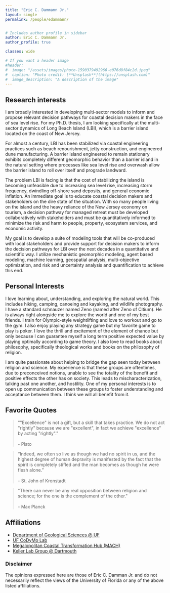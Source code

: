 ```yaml
---
title: "Eric C. Dammann Jr."
layout: single
permalink: /people/edammann/


# Includes author profile in sidebar
author: Eric C. Dammann Jr.
author_profile: true

classes: wide

# If you want a header image
#header:
#  image: "/assets/images/photo-1590379492966-e076d8f84c2d.jpeg"
#  caption: "Photo credit: [**Unsplash**](https://unsplash.com)"
#  image_description: "A description of the image"
---
```


## Research interests

I am broadly interested in developing multi-sector models to inform and propose relevant decision pathways for coastal decision makers in the face of sea level rise. For my Ph.D. thesis, I am looking specifically at the multi-sector dynamics of Long Beach Island (LBI), which is a barrier island located on the coast of New Jersey.

For almost a century, LBI has been stabilized via coastal engineering practices such as beach renourishment, jetty construction, and engineered dune manufacturing. A barrier island engineered to remain stationary exhibits completely different geomorphic behavior than a barrier island in the natural setting where processes like sea level rise and overwash allow the barrier island to roll over itself and prograde landward. 

The problem LBI is facing is that the cost of stabilizing the island is becoming unfeasible due to increasing sea level rise, increasing storm frequency, dwindling off-shore sand deposits, and general economic inflation. An immediate goal is to educate coastal decision makers and stakeholders on the dire state of the situation. With so many people living on the island and the heavy reliance of the New Jersey economy on tourism, a decision pathway for managed retreat must be developed collaboratively with stakeholders and must be quantitatively informed to minimize the risk and harm to people, property, ecosystem services, and economic activity. 

My goal is to develop a suite of modeling tools that will be co-produced with local stakeholders and provide support for decision makers to inform the decision pathways for LBI over the next decades in a quantitative and scientific way. I utilize mechanistic geomorphic modeling, agent based modeling, machine learning, geospatial analysis, multi-objective optimization, and risk and uncertainty analysis and quantification to achieve this end.

## Personal Interests

I love learning about, understanding, and exploring the natural world. This includes hiking, camping, canoeing and kayaking, and wildlife photography. I have a standard schnauzer named Zeno (named after Zeno of Citium). He is always right alongside me to explore the world and one of my best friends. I train for Olympic-style weightlifting and love to workout and go to the gym. I also enjoy playing any strategy game but my favorite game to play is poker. I love the thrill and excitement of the element of chance but only because I can guarantee myself a long term positive expected value by playing optimally according to game theory. I also love to read books about philosophy, specifically theological works and books on the philosophy of religion.

I am quite passionate about helping to bridge the gap seen today between religion and science. My experience is that these groups are oftentimes, due to preconceived notions, unable to see the totality of the benefit and positive effects the other has on society. This leads to mischaracterization, talking past one another, and hostility. One of my personal interests is to open up communication between these groups to foster understanding and acceptance between them. I think we will all benefit from it. 

## Favorite Quotes

<blockquote>
""Excellence" is not a gift, but a skill that takes practice. We do not act "rightly" because we are "excellent", in fact we achieve "excellence" by acting "rightly"."
<br><br>
  - Plato
</blockquote>
<blockquote>
“Indeed, we often so live as though we had no spirit in us, and the highest degree of human depravity is manifested by the fact that the spirit is completely stifled and the man becomes as though he were flesh alone.”
<br><br>
  - St. John of Kronstadt
</blockquote>
<blockquote>
"There can never be any real opposition between religion and science; for the one is the complement of the other."
<br><br>
  - Max Planck
</blockquote>

## Affiliations

* [Department of Geological Sciences @ UF](https://geology.ufl.edu/)
* [UF CoDyMo Lab](/index)
* [Megalopolitan Coastal Transformation Hub (MACH)](https://coastalhub.org/)
* [Keller Lab Group @ Dartmouth](https://keller-lab.github.io/)

### Disclaimer
The opinions expressed here are those of Eric C. Damman Jr. and do not necessarily reflect the views of the University of Florida or any of the above listed affiliations. 
